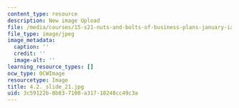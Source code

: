 ```yaml
---
content_type: resource
description: New image Upload
file: /media/courses/15-s21-nuts-and-bolts-of-business-plans-january-iap-2014/3c59122b8b837108a31718248cc49c3a_4.2._slide_21.jpg
file_type: image/jpeg
image_metadata:
  caption: ''
  credit: ''
  image-alt: ''
learning_resource_types: []
ocw_type: OCWImage
resourcetype: Image
title: 4.2._slide_21.jpg
uid: 3c59122b-8b83-7108-a317-18248cc49c3a
---
```

